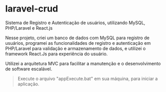 # laravel-crud

Sistema de Registro e Autenticação de usuários, utilizando MySQL, PHP/Laravel e React.js

Nesse projeto, criei um banco de dados com MySQL para registro de usuários, programei as funcionalidades de registro e autenticação em PHP/Laravel para validação e armazenamento de dados, e utilizei o framework React.Js para experiência do usuário.

Utilizei a arquitetura MVC para facilitar a manutenção e o desenvolvimento de software escalável.


> Execute o arquivo "appExecute.bat" em sua máquina, para iniciar a aplicação.





